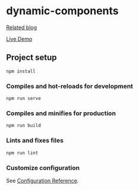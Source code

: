 # dynamic-components

[Related blog](https://akshaythekkath.hashnode.dev/dynamic-components-in-vuejs)


[Live Demo](https://dynamic-components.netlify.app/)

## Project setup
```
npm install
```

### Compiles and hot-reloads for development
```
npm run serve
```

### Compiles and minifies for production
```
npm run build
```

### Lints and fixes files
```
npm run lint
```

### Customize configuration
See [Configuration Reference](https://cli.vuejs.org/config/).
